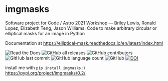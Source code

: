 # imgmasks
Software project for Code / Astro 2021 Workshop — Briley Lewis, Ronald Lopez, Elizabeth Teng, Jason Williams. Code to make arbitrary circular or elliptical masks for an image in Python 

Documentation at https://elliptical-mask.readthedocs.io/en/latest/index.html

![Read the Docs](https://img.shields.io/readthedocs/elliptical-mask)
![GitHub all releases](https://img.shields.io/github/downloads/briley-lewis/elliptical-mask/total)
![GitHub contributors](https://img.shields.io/github/contributors/briley-lewis/elliptical-mask)
![GitHub last commit](https://img.shields.io/github/last-commit/briley-lewis/elliptical-mask)
![GitHub language count](https://img.shields.io/github/languages/count/briley-lewis/elliptical-mask)
![GitHub](https://img.shields.io/github/license/briley-lewis/elliptical-mask)
[![DOI](https://zenodo.org/badge/379351745.svg)](https://zenodo.org/badge/latestdoi/379351745)

install me with `pip install imgmasks` :) https://pypi.org/project/imgmasks/0.2/
